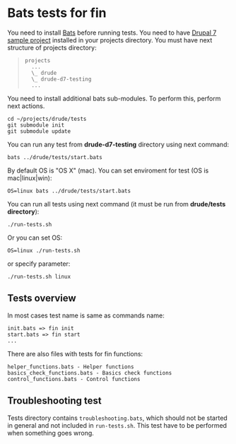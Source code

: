 # Bats tests for fin

You need to install [Bats](https://github.com/sstephenson/bats) before running tests.
You need to have [Drupal 7 sample project](https://github.com/blinkreaction/drude-d7-testing) installed in your projects directory.
You must have next structure of projects directory:
>     projects
>       ...
>       \_ drude
>       \_ drude-d7-testing
>       ...

You need to install additional bats sub-modules. To perform this, perform next actions.
```
cd ~/projects/drude/tests
git submodule init
git submodule update
```

You can run any test from **drude-d7-testing** directory using next command:
```
bats ../drude/tests/start.bats
```

By default OS is "OS X" (mac). You can set enviroment for test (OS is mac|linux|win):
```
OS=linux bats ../drude/tests/start.bats
```

You can run all tests using next command (it must be run from **drude/tests directory**):
```
./run-tests.sh
```

Or you can set OS:
```
OS=linux ./run-tests.sh
```
or specify parameter:

```
./run-tests.sh linux
```


## Tests overview

In most cases test name is same as commands name:
```
init.bats => fin init
start.bats => fin start
...
```

There are also files with tests for fin functions:
```
helper_functions.bats - Helper functions
basics_check_functions.bats - Basics check functions
control_functions.bats - Control functions
```

## Troubleshooting test

Tests directory contains ```troubleshooting.bats```, which should not be started in general and not included in ```run-tests.sh```.
This test have to be performed when something goes wrong.
